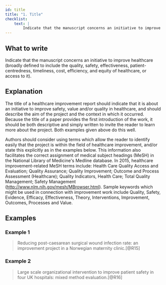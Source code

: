 ```yaml
---
id: title
title: "1. Title"
checklist:
    text: |
        Indicate that the manuscript concerns an initiative to improve healthcare (broadly defined to include the quality, safety, effectiveness, patient-centredness, timeliness, cost, efficiency and equity of healthcare).
---
```


## What to write

Indicate that the manuscript concerns an initiative to improve
healthcare (broadly defined to include the quality, safety,
effectiveness, patient-centredness, timeliness, cost, efficiency, and
equity of healthcare, or access to it).

## Explanation

The title of a healthcare improvement report should indicate that it is
about an initiative to improve safety, value and/or quality in
healthcare, and should describe the aim of the project and the context
in which it occurred. Because the title of a paper provides the first
introduction of the work, it should be both descriptive and simply
written to invite the reader to learn more about the project. Both
examples given above do this well.

Authors should consider using terms which allow the reader to identify
easily that the project is within the field of healthcare improvement,
and/or state this explicitly as in the examples below. This information
also facilitates the correct assignment of medical subject headings
(MeSH) in the National Library of Medicine's Medline database. In 2015,
healthcare improvement-related MeSH terms include: Health Care Quality
Access and Evaluation; Quality Assurance; Quality Improvement; Outcome
and Process Assessment (Healthcare); Quality Indicators, Health Care;
Total Quality Management; Safety Management
(<http://www.nlm.nih.gov/mesh/MBrowser.html>). Sample keywords which
might be used in connection with improvement work include Quality,
Safety, Evidence, Efficacy, Effectiveness, Theory, Interventions,
Improvement, Outcomes, Processes and Value.

## Examples

### Example 1

> Reducing post-caesarean surgical wound infection rate: an improvement
> project in a Norwegian maternity clinic.[@R15]

### Example 2

> Large scale organizational intervention to improve patient safety in
> four UK hospitals: mixed method evaluation.[@R16]
